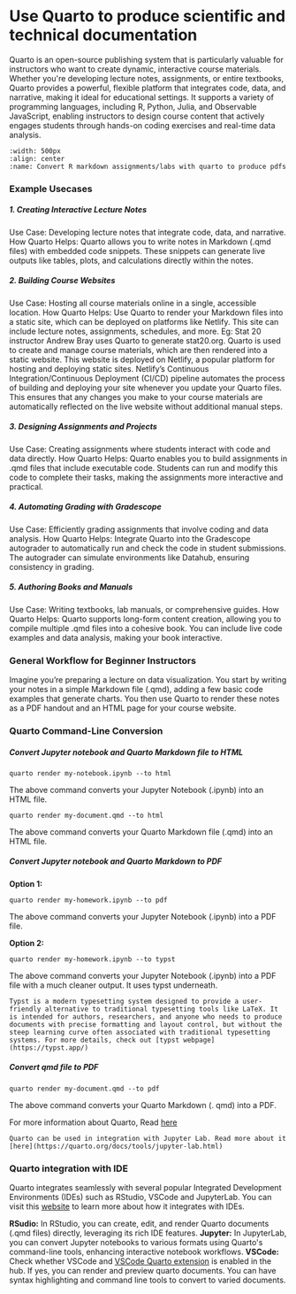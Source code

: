 # Use Quarto to produce scientific and technical documentation

Quarto is an open-source publishing system that is particularly valuable for instructors who want to create dynamic, interactive course materials. Whether you're developing lecture notes, assignments, or entire textbooks, Quarto provides a powerful, flexible platform that integrates code, data, and narrative, making it ideal for educational settings. It supports a variety of programming languages, including R, Python, Julia, and Observable JavaScript, enabling instructors to design course content that actively engages students through hands-on coding exercises and real-time data analysis.

```{figure} ../images/Quarto.gif
:width: 500px
:align: center
:name: Convert R markdown assignments/labs with quarto to produce pdfs
```

### Example Usecases

##### 1. Creating Interactive Lecture Notes
Use Case: Developing lecture notes that integrate code, data, and narrative.
How Quarto Helps: Quarto allows you to write notes in Markdown (.qmd files) with embedded code snippets. These snippets can generate live outputs like tables, plots, and calculations directly within the notes.

##### 2. Building Course Websites
Use Case: Hosting all course materials online in a single, accessible location.
How Quarto Helps: Use Quarto to render your Markdown files into a static site, which can be deployed on platforms like Netlify. This site can include lecture notes, assignments, schedules, and more.
Eg: Stat 20 instructor Andrew Bray uses Quarto to generate stat20.org. Quarto is used to create and manage course materials, which are then rendered into a static website. This website is deployed on Netlify, a popular platform for hosting and deploying static sites. Netlify’s Continuous Integration/Continuous Deployment (CI/CD) pipeline automates the process of building and deploying your site whenever you update your Quarto files. This ensures that any changes you make to your course materials are automatically reflected on the live website without additional manual steps.

##### 3. Designing Assignments and Projects
Use Case: Creating assignments where students interact with code and data directly.
How Quarto Helps: Quarto enables you to build assignments in .qmd files that include executable code. Students can run and modify this code to complete their tasks, making the assignments more interactive and practical.

##### 4. Automating Grading with Gradescope
Use Case: Efficiently grading assignments that involve coding and data analysis.
How Quarto Helps: Integrate Quarto into the Gradescope autograder to automatically run and check the code in student submissions. The autograder can simulate environments like Datahub, ensuring consistency in grading.

##### 5. Authoring Books and Manuals
Use Case: Writing textbooks, lab manuals, or comprehensive guides.
How Quarto Helps: Quarto supports long-form content creation, allowing you to compile multiple .qmd files into a cohesive book. You can include live code examples and data analysis, making your book interactive.


### General Workflow for Beginner Instructors

Imagine you’re preparing a lecture on data visualization. You start by writing your notes in a simple Markdown file (.qmd), adding a few basic code examples that generate charts. You then use Quarto to render these notes as a PDF handout and an HTML page for your course website. 

### Quarto Command-Line Conversion

##### Convert Jupyter notebook and Quarto Markdown file to HTML

```{code}
quarto render my-notebook.ipynb --to html
```

The above command converts your Jupyter Notebook (.ipynb) into an HTML file.

```{code}
quarto render my-document.qmd --to html
```
The above command converts your Quarto Markdown file (.qmd) into an HTML file.


##### Convert Jupyter notebook and Quarto Markdown to PDF

**Option 1:**

```{code}
quarto render my-homework.ipynb --to pdf
```
The above command converts your Jupyter Notebook (.ipynb) into a PDF file.

**Option 2:**

```{code}
quarto render my-homework.ipynb --to typst
```

The above command converts your Jupyter Notebook (.ipynb) into a PDF file with a much cleaner output. It uses typst underneath.

```{note}
Typst is a modern typesetting system designed to provide a user-friendly alternative to traditional typesetting tools like LaTeX. It is intended for authors, researchers, and anyone who needs to produce documents with precise formatting and layout control, but without the steep learning curve often associated with traditional typesetting systems. For more details, check out [typst webpage](https://typst.app/)
```

##### Convert qmd file to PDF

```{code}
quarto render my-document.qmd --to pdf
```

The above command converts your Quarto Markdown (. qmd) into a PDF.


For more information about Quarto, Read [here](https://quarto.org/)

```{note}
Quarto can be used in integration with Jupyter Lab. Read more about it [here](https://quarto.org/docs/tools/jupyter-lab.html)
```

### Quarto integration with IDE

Quarto integrates seamlessly with several popular Integrated Development Environments (IDEs) such as RStudio, VSCode and JupyterLab. You can visit this [website](https://quarto.org/docs/get-started/) to learn more about how it integrates with IDEs.

**RSudio:** In RStudio, you can create, edit, and render Quarto documents (.qmd files) directly, leveraging its rich IDE features. 
**Jupyter:** In JupyterLab, you can convert Jupyter notebooks to various formats using Quarto's command-line tools, enhancing interactive notebook workflows.
**VSCode:** Check whether VSCode and [VSCode Quarto extension](https://marketplace.visualstudio.com/items?itemName=quarto.quarto) is enabled in the hub. If yes, you can render and preview quarto documents. You can have syntax highlighting and command line tools to convert to varied documents. 